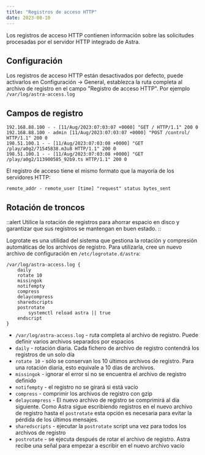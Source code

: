 ```yaml
---
title: "Registros de acceso HTTP"
date: 2023-08-10
---
```


Los registros de acceso HTTP contienen información sobre las solicitudes procesadas por el servidor HTTP integrado de Astra.

## Configuración[](https://help.cesbo.com/astra/admin-guide/log/access#configuration)

Los registros de acceso HTTP están desactivados por defecto, puede activarlos en Configuración -> General, establezca la ruta completa al archivo de registro en el campo "Registro de acceso HTTP". Por ejemplo `/var/log/astra-access.log`

## Campos de registro[](https://help.cesbo.com/astra/admin-guide/log/access#log-fields)

```
192.168.88.100 - - [11/Aug/2023:07:03:07 +0000] "GET / HTTP/1.1" 200 0
192.168.88.100 - admin [11/Aug/2023:07:03:07 +0000] "POST /control/ HTTP/1.1" 200 0
198.51.100.1 - - [11/Aug/2023:07:03:08 +0000] "GET /play/a0g2/71545838.m3u8 HTTP/1.1" 200 0
198.51.100.1 - - [11/Aug/2023:07:03:08 +0000] "GET /play/a0g2/113900585_92b9.ts HTTP/1.1" 200 0
```

El registro de acceso tiene el mismo formato que la mayoría de los servidores HTTP:

```
remote_addr - remote_user [time] "request" status bytes_sent
```

## Rotación de troncos[](https://help.cesbo.com/astra/admin-guide/log/access#log-rotation)

::alert 
Utilice la rotación de registros para ahorrar espacio en disco y garantizar que sus registros se mantengan en buen estado.
::

Logrotate es una utilidad del sistema que gestiona la rotación y compresión automáticas de los archivos de registro. Para utilizarla, cree un nuevo archivo de configuración en `/etc/logrotate.d/astra`:

```
/var/log/astra-access.log {
    daily
    rotate 10
    missingok
    notifempty
    compress
    delaycompress
    sharedscripts
    postrotate
        systemctl reload astra || true
    endscript
}
```

- `/var/log/astra-access.log` - ruta completa al archivo de registro. Puede definir varios archivos separados por espacios
- `daily` - rotación diaria. Cada fichero de archivo de registro contendrá los registros de un solo día
- `rotate 10` - sólo se conservan los 10 últimos archivos de registro. Para una rotación diaria, esto equivale a 10 días de archivos.
- `missingok` - ignorar el error si no se encuentra el archivo de registro definido
- `notifempty` - el registro no se girará si está vacío
- `compress` - comprimir los archivos de registro con gzip
- `delaycompress` - El nuevo archivo de registro se comprimirá al día siguiente. Como Astra sigue escribiendo registros en el nuevo archivo de registro hasta el `postrotate` esta opción es necesaria para evitar la pérdida de los últimos mensajes.
- `sharedscripts` - ejecutar la `postrotate` script una vez para todos los archivos de registro
- `postrotate` - se ejecuta después de rotar el archivo de registro. Astra recibe una señal para empezar a escribir en el nuevo archivo vacío
